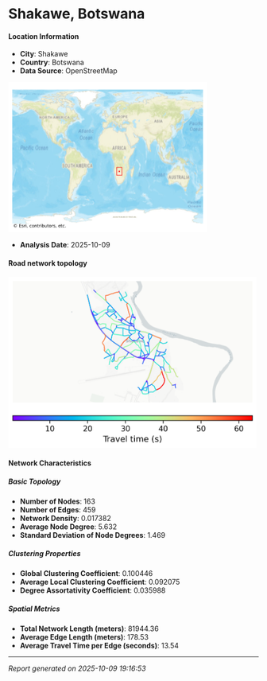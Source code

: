# Shakawe, Botswana

#### Location Information

- **City**: Shakawe
- **Country**: Botswana
- **Data Source**: OpenStreetMap
<img src="Shakawe_location.png" alt="Shakawe Location Map" width="400" />

- **Analysis Date**: 2025-10-09

#### Road network topology

<img src="Shakawe_network_map.png" alt="Shakawe Road Network Map" width="500"/>

#### Network Characteristics

##### Basic Topology

- **Number of Nodes**: 163
- **Number of Edges**: 459
- **Network Density**: 0.017382
- **Average Node Degree**: 5.632
- **Standard Deviation of Node Degrees**: 1.469

##### Clustering Properties

- **Global Clustering Coefficient**: 0.100446
- **Average Local Clustering Coefficient**: 0.092075
- **Degree Assortativity Coefficient**: 0.035988

##### Spatial Metrics

- **Total Network Length (meters)**: 81944.36
- **Average Edge Length (meters)**: 178.53
- **Average Travel Time per Edge (seconds)**: 13.54

---
*Report generated on 2025-10-09 19:16:53*
